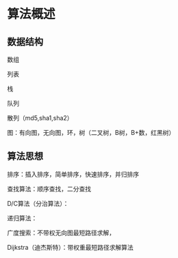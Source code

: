 # 算法概述

## 数据结构

数组

列表

栈

队列

散列（md5,sha1,sha2）

图：有向图，无向图，环，树（二叉树，B树，B+数，红黑树）

## 算法思想

排序：插入排序，简单排序，快速排序，并归排序

查找算法：顺序查找，二分查找

D/C算法（分治算法）：

递归算法：

广度搜索：不带权无向图最短路径求解，

Dijkstra（迪杰斯特）：带权重最短路径求解算法


